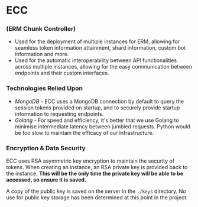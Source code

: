# ECC
### (ERM Chunk Controller)
- Used for the deployment of multiple instances for ERM, allowing for seamless token information attainment, shard information, custom bot information and more.
- Used for the automatic interoperability between API functionalities across multiple instances, allowing for the easy communication between endpoints and their custom interfaces.

### Technologies Relied Upon
- *MongoDB* - ECC uses a MongoDB connection by default to query the session tokens provided on startup, and to securely provide startup information to requesting endpoints.
- *Golang* - For speed and efficiency, it's better that we use Golang to minimise intermediate latency between jumbled requests. Python would be too slow to maintain the efficacy of our infrastructure.


### Encryption & Data Security
ECC uses RSA asymmetric key encryption to maintain the security of tokens. When creating an instance, an RSA private key is provided back to the instance. **This will be the only time the private key will be able to be accessed, so ensure it is saved.**

A copy of the public key is saved on the server in the `./keys` directory. No use for public key storage has been determined at this point in the project.


